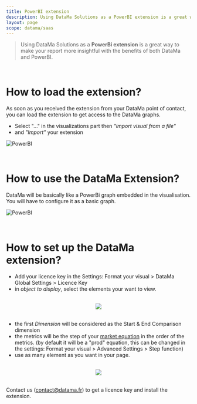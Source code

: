 ```yaml
---
title: PowerBI extension
description: Using DataMa Solutions as a PowerBI extension is a great way to make your report more insightful with the benefits of both DataMa and PowerBi.
layout: page
scope: datama/saas
---
```



> Using DataMa Solutions as a **PowerBi extension** is a great way to make your report more insightful with the benefits of both DataMa and PowerBI.

<br>

# <b>How to load the extension?</b>

As soon as you received the extension from your DataMa point of contact, you can load the extension to get access to the DataMa graphs. 
- Select "..." in the visualizations part then <i>"import visual from a file"</i> 
- and <i>"Import"</i> your extension

![PowerBI]({{site.url}}/{{site.baseurl}}/core_app/new/integration/images/PowerBi_loadingExtension.gif)

<br>

# <b>How to use the DataMa Extension?</b>

DataMa will be basically like a PowerBi graph embedded in the visualisation. You will have to configure it as a basic graph. 

![PowerBI]({{site.url}}/{{site.baseurl}}/core_app/new/integration/images/powerBi_extension.gif)

<br>

# <b>How to set up the DataMa extension?</b>

- Add your licence key in the Settings: Format your visual > DataMa Global Settings > Licence Key
- in <i>object to display</i>, select the elements your want to view. 

<br>

<center><img src="{{site.url}}/{{site.baseurl}}/core_app/new/integration/images/powerBi_advancedSettings.jpg"/></center>

<br>

- the first <i>Dimension</i> will be considered as the Start & End Comparison dimension
- the metrics will be the step of your [market equation]({{site.url}}/{{site.baseurl}}/core_app/new/interface/subheader/metrics_relation.html) in the order of the metrics. (by default it will be a "prod" equation, this can be changed in the settings: Format your visual > Advanced Settings > Step function)
- use as many element as you want in your page. 

<br>

<center><img src="{{site.url}}/{{site.baseurl}}/core_app/new/integration/images/powerBi_licenceKey.jpg"/></center>

<br>

Contact us (contact@datama.fr) to get a licence key and install the extension.
